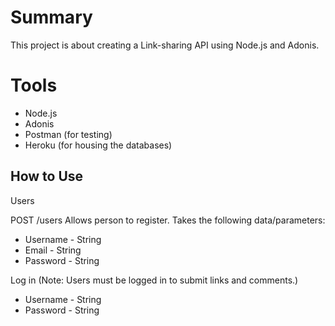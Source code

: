 # Summary

This project is about creating a Link-sharing API using Node.js and Adonis.

# Tools

- Node.js
- Adonis
- Postman (for testing)
- Heroku (for housing the databases)

## How to Use

Users

POST /users
Allows person to register.  Takes the following data/parameters:
  * Username - String
  * Email - String
  * Password - String

Log in (Note: Users must be logged in to submit links and comments.)
  * Username - String
  * Password - String 
